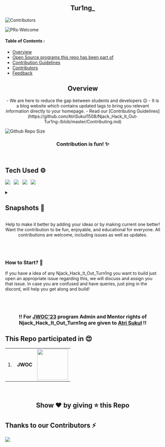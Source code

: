 <div align="center"><h2> Tur1ng_  </h2></div>


![Contributors](https://img.shields.io/github/contributors/harshita214/Chrome-Extension?style=for-the-badge)
  
![PRs-Welcome](https://img.shields.io/badge/PRs-welcome-brightgreen.svg?style=for-the-badge)  


  
</div>
<!-- TABLE OF CONTENTS --> 

#### Table of Contents :
* [Overview](#Overview)
* [Open Source programs this repo has been part of](#Open-Source-programs-this-repo-has-been-part-of)
* [Contribution Guidelines](#Contribution-Guidelines)
* [Contributors](#Contributors)
* [Feedback](#Feedback)

<h2 align="center">Overview</h2>

<p align="center"> 
- We are here to reduce the gap between students and developers 😉
- It is a blog website which contains updated tags to bring you relevant information directly to your homepage. 
- Read our [Contributing Guidelines](https://github.com/AtriSukul1508/Njack_Hack_It_Out-Tur1ng-/blob/master/Contributing.md) 

![Github Repo Size](https://img.shields.io/github/repo-size/AtriSukul1508/Njack_Hack_It_Out-Tur1ng-?style=for-the-badge&color=black)
<div align="center">   <h3>     Contribution is fun! ✨    </h3>    </div>



<br>



## Tech Used ⚙
<img src="https://img.shields.io/badge/MongoDB-4EA94B?style=for-the-badge&logo=mongodb&logoColor=white"> &nbsp;
<img src="https://img.shields.io/badge/Express.js-404D59?style=for-the-badge"> &nbsp;
<img src="https://img.shields.io/badge/React-20232A?style=for-the-badge&logo=react&logoColor=61DAFB"> &nbsp;
<img src="https://img.shields.io/badge/Node.js-43853D?style=for-the-badge&logo=node.js&logoColor=white"> &nbsp;

<details><summary><h2> Snapshots 📸  </h2></summary>

<details><summary><h2> Home page </h2></summary>
<img src="https://user-images.githubusercontent.com/95478617/217651292-61b27656-2083-446e-9c33-6fce0c9d6e1b.png"/>
</details>

<details><summary><h2> Write Blog page </h2></summary>
<img src="https://user-images.githubusercontent.com/95478617/216022863-0bcecbfb-d8b6-4748-a3d3-48caffaf492f.png"/>
</details>

<details><summary><h2> All blogs of the user page </h2></summary> 
<img src="https://user-images.githubusercontent.com/95478617/216805020-e79db92a-6710-46f1-af6b-6f0a9040bb55.png"/>
</details>

<details><summary><h2> Single Blog View page </h2></summary>
<img src="https://user-images.githubusercontent.com/95478617/216805007-b41f2efe-3cee-4ba5-91ef-ad59a97f3b32.png"/>
<img src="https://user-images.githubusercontent.com/95478617/216805009-bc19c07e-6992-420a-906e-90c6d691a5f0.png"/>
<img src="https://user-images.githubusercontent.com/95478617/216805012-2508f769-7b3d-48ee-9397-e09c771b3d92.png"/>
</details>

<details><summary><h2> Sign up page </h2></summary>
<img src="https://user-images.githubusercontent.com/95478617/215736223-c24bf57e-49ab-4b69-ae99-65f287bd9558.png"/>
</details>

<details><summary><h2> Login page </h2></summary>
<img src="https://user-images.githubusercontent.com/95478617/215501102-d46b61ec-c88d-4166-993c-81f60110d659.png"/>
</details>

</details>
<p align="center">                 Help to make it better by adding your ideas or by making current one better! Want the contribution  to be fun, enjoyable, and educational for everyone. All contributions are welcome, including issues as well as updates.                         </p>

<br>

<br>


###  How to Start?  📌

If you have a idea of any Njack_Hack_It_Out_Turn1ng you want to build just open an appropriate issue regarding this, we will discuss and assign you that issue. In case you are confused and have queries, just ping  in the discord, will help you get along and build!

<br>

<br>

<h3 align="center"> 

 ‼️ For [JWOC'23](https://jwoc.tech/) program Admin and Mentor rights of Njack_Hack_It_Out_Turn1ng are given to [Atri Sukul](https://github.com/AtriSukul1508) ‼️

## This Repo participated in 😍

||||
|--|--|--|
|1.|<b>JWOC</b>|<img height="100" width="100" src="https://user-images.githubusercontent.com/94545831/219814617-703be394-c72b-4641-9bae-74345f78db12.png"/>|

<br>
  <div align="center"><h2> Show ❤ by giving ⭐ this Repo </h2></div>

## Thanks to our Contributors ⚡

<a href="https://github.com/AtriSukul1508/Njack_Hack_It_Out-Tur1ng-/graphs/contributors">
  <img src="https://contrib.rocks/image?repo=AtriSukul1508/Njack_Hack_It_Out-Tur1ng-" />
</a>
